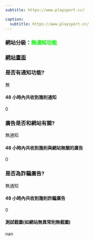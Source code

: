 ```yaml
---
subtitle: https://www.playsport.cc/

caption:
  subtitle: https://www.playsport.cc/
---
```


<h3>網站分級：<font color="#00FF00">無通知功能</font></h3>

### [網站畫面](https://www.playsport.cc/)
### 是否有通知功能?
無

#### 48 小時內共收到幾則通知
0

### 廣告是否和網站有關?
無通知

#### 48 小時內共收到幾則與網站無關的廣告
0

### 是否為詐騙廣告?
無通知

#### 48 小時內共收到幾則詐騙廣告
0

#### 測試截圖(如網站無異常則無截圖)
nan


